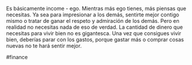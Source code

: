 Es básicamente income - ego. Mientras más ego tienes, más piensas que necesitas. Ya sea para impresionar a los demás, sentirte mejor contigo mismo o tratar de ganar el respeto y admiración de los demás. Pero en realidad no necesitas nada de eso de verdad. La cantidad de dinero que necesitas para vivir bien no es gigantesca. Una vez que consigues vivir bien, deberías parar con los gastos, porque gastar más o comprar cosas nuevas no te hará sentir mejor. 

#finance 